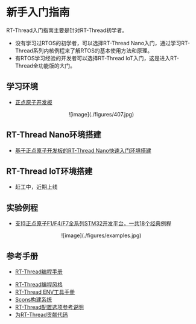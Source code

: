 # 新手入门指南 #
RT-Thread入门指南主要是针对RT-Thread初学者。

* 没有学习过RTOS的初学者，可以选择RT-Thread Nano入门，通过学习RT-Thread系列内核例程来了解RTOS的基本使用方法和原理。
* 有RTOS学习经验的开发者可以选择RT-Thread IoT入门，这是进入RT-Thread全功能版的大门。

## 学习环境 ##
* [正点原子开发板](http://www.rt-thread.org/product/119.html)
<center> ![image](./figures/407.jpg) </center >

## RT-Thread Nano环境搭建 ##
* [基于正点原子开发板的RT-Thread Nano快速入门环境搭建](../applicationnote/apollo_nano_start.md)

## RT-Thread IoT环境搭建 ##
<!-- * [基于正点原子开发板的RT-Thread IoT快速入门环境搭建](../applicationnote/apollo_advanced.md) -->
* 赶工中，近期上线

<!-- 
## 实验手册
* [基于正点原子开发板的RT-Thread实验手册](http://#)
-->

## 实验例程 ##
* [支持正点原子F1/F4/F7全系列STM32开发平台，一共18个经典例程](https://pan.baidu.com/s/1hrNvmss)
<center> ![image](./figures/examples.jpg) </center >

## 参考手册 ##
* [RT-Thread编程手册](../../zh/1chapters/02-chapter_thread.md)
<!-- * [RT-Thread内核API手册](http://#)-->
* [RT-Thread编程风格](../tutorials/codingstyle.md)
* [RT-Thread ENV工具手册](../../zh/5chapters/01-chapter_env_manual.md)
* [Scons构建系统](../../zh/1chapters/10-chapter_scons.md)
* [RT-Thread配置选项参考说明](rtconfig.md)
* [为RT-Thread贡献代码](../../zh/9appendix/03_github.md)